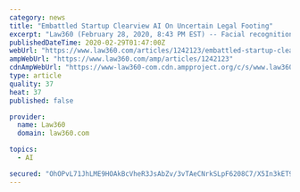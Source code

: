 ```yaml
---
category: news
title: "Embattled Startup Clearview AI On Uncertain Legal Footing"
excerpt: "Law360 (February 28, 2020, 8:43 PM EST) -- Facial recognition startup Clearview AI, under fire for quietly selling clients a massive database of personally identifiable images scraped from the internet, plans to make an untested argument that it is exempt from Illinois' biometric privacy law, its attorney said Friday amid calls to regulate its ..."
publishedDateTime: 2020-02-29T01:47:00Z
webUrl: "https://www.law360.com/articles/1242123/embattled-startup-clearview-ai-on-uncertain-legal-footing"
ampWebUrl: "https://www.law360.com/amp/articles/1242123"
cdnAmpWebUrl: "https://www-law360-com.cdn.ampproject.org/c/s/www.law360.com/amp/articles/1242123"
type: article
quality: 37
heat: 37
published: false

provider:
  name: Law360
  domain: law360.com

topics:
  - AI

secured: "OhOPvL71JhLME9HOAkBcVheR3JsAbZv/3vTAeCNrkSLpF6208C7/X5In3kET9vtE9/3f5FcL7P69r0rKaxCjhkyX9TTudLrBG5nlz1JtuCnYwCET8eEsaiPdxZSsoQS4Od3Ha7vawLamzyyDwXcQrXB0MJVctmrsS40gj9BXwwrkpZfipuJmKC9CdLILpkull+912+nBLiWKz4PMjDdYi39YQ413sd7UC+HdzmIFiLrFWRuNXkcdhW7w6u5Q0RfXmZ4dxS0NSWHk43ZrkOi2BO7BZh010vYLw78LClbwbB+hyb9xHna+pLi1MAzeTGBz;cbErMAB1ALsv1oAXzeilDQ=="
---
```


